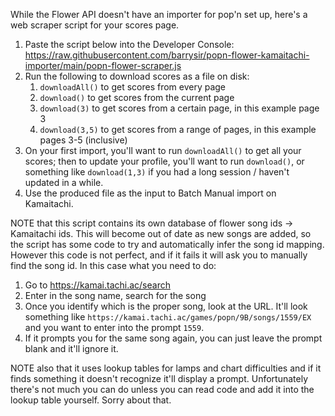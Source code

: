 While the Flower API doesn't have an importer for pop'n set up, here's a web scraper script for your scores page.

1. Paste the script below into the Developer Console: https://raw.githubusercontent.com/barrysir/popn-flower-kamaitachi-importer/main/popn-flower-scraper.js
2. Run the following to download scores as a file on disk:
   1. `downloadAll()` to get scores from every page
   2. `download()` to get scores from the current page
   3. `download(3)` to get scores from a certain page, in this example page 3
   4. `download(3,5)` to get scores from a range of pages, in this example pages 3-5 (inclusive)
3. On your first import, you'll want to run `downloadAll()` to get all your scores; then to update your profile, you'll want to run `download()`, or something like `download(1,3)` if you had a long session / haven't updated in a while.
4. Use the produced file as the input to Batch Manual import on Kamaitachi.

NOTE that this script contains its own database of flower song ids -> Kamaitachi ids. This will become out of date as new songs are added, so the script has some code to try and automatically infer the song id mapping. However this code is not perfect, and if it fails it will ask you to manually find the song id. In this case what you need to do:

1. Go to https://kamai.tachi.ac/search
2. Enter in the song name, search for the song
3. Once you identify which is the proper song, look at the URL. It'll look something like `https://kamai.tachi.ac/games/popn/9B/songs/1559/EX` and you want to enter into the prompt `1559`.
4. If it prompts you for the same song again, you can just leave the prompt blank and it'll ignore it.

NOTE also that it uses lookup tables for lamps and chart difficulties and if it finds something it doesn't recognize it'll display a prompt. Unfortunately there's not much you can do unless you can read code and add it into the lookup table yourself. Sorry about that.